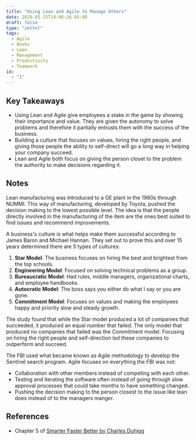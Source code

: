 ```yaml
---
title: "Using Lean and Agile to Manage Others"
date: 2020-05-25T14:06:26-05:00
draft: false
type: "zettel"
tags:
  - Agile
  - Books
  - Lean
  - Management
  - Productivity
  - Teamwork
id: 
  - "1"
---
```

## Key Takeaways
  * Using Lean and Agile give employees a stake in the game by showing their importance and value. They are given the autonomy to solve problems and therefore it partially entrusts them with the success of the business. 
  * Building a culture that focuses on values, hiring the right people, and giving those people the ability to self-direct will go a long way in helping your company succeed.
  * Lean and Agile both focus on giving the person closet to the problem the authority to make decisions regarding it.

## Notes
Lean manufacturing was introduced to a GE plant in the 1980s through NUMMI. This way of manufacturing, developed by Toyota, pushed the decision making to the lowest possible level. The idea is that the people directly involved in the manufacturing of the item are the ones best suited to find issues and recommend improvements.

A business's culture is what helps make them successful according to James Baron and Michael Hannan. They set out to prove this and over 15 years determined there are 5 types of cultures:

  1. **Star Model**: The business focuses on hiring the best and brightest from the top schools.
  2. **Engineering Model**: Focused on solving technical problems as a group.
  3. **Bureaucratic Model**: Had rules, middle managers, organizational charts, and employee handbooks.
  4. **Autocratic Model**: The boss says you either do what I say or you are gone.
  5. **Commitment Model**: Focuses on values and making the employees happy and priority slow and steady growth.

The study found that while the Star model produced a lot of companies that succeeded, it produced an equal number that failed. The only model that produced no companies that failed was the Commitment model. Focusing on hiring the right people and self-direction led these companies to outperform and succeed.

The FBI used what became known as Agile methodology to develop the Sentinel search program. Agile focuses on everything the FBI was not:

  * Collaboration with other members instead of competing with each other. 
  * Testing and iterating the software often instead of going through slow approval processes that could take months to have something changed.
  * Pushing the decision making to the person closest to the issue like lean does instead of to the managers manger.

## References
  * Chapter 5 of [Smarter Faster Better by Charles Duhigg](https://www.goodreads.com/book/show/25733966-smarter-faster-better)